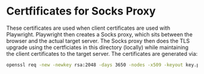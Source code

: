 # Certfificates for Socks Proxy

These certificates are used when client certificates are used with
Playwright. Playwright then creates a Socks proxy, which sits between
the browser and the actual target server. The Socks proxy then does the
TLS upgrade using the certficiates in this directory (locally) while
maintaining the client certificates to the target server.
The certificates are generated via:

```bash
openssl req -new -newkey rsa:2048 -days 3650 -nodes -x509 -keyout key.pem -out cert.pem -subj "/CN=localhost"
```
